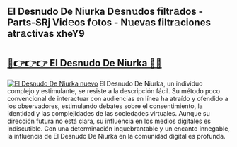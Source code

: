 ## El Desnudo De Niurka D𝚎sn𝚞dos filtr𝚊dos - Parts-SRj Vid𝚎os f𝚘tos - N𝚞evas filtr𝚊ciones atr𝚊ctivas xheY9

# <h2><a href="http://mb1r0x.tromn.icu/?c=El+Desnudo+De+Niurka">🔗👉👉👉 El Desnudo De Niurka 🔗🔗</a></h2>

[![El Desnudo De Niurka nuevo](https://i.imgur.com/pEAQMta.gif)](http://mb1r0x.tromn.icu/?c=El+Desnudo+De+Niurka)
El Desnudo De Niurka, un individuo complejo y estimulante, se resiste a la descripción fácil. Su método poco convencional de interactuar con audiencias en línea ha atraído y ofendido a los observadores, estimulando debates sobre el consentimiento, la identidad y las complejidades de las sociedades virtuales. Aunque su dirección futura no está clara, su influencia en los medios digitales es indiscutible. Con una determinación inquebrantable y un encanto innegable, la influencia de El Desnudo De Niurka en la comunidad digital es profunda.
